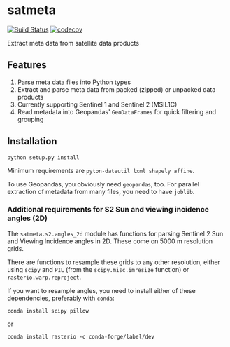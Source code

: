 # satmeta

[![Build Status](https://travis-ci.org/DHI-GRAS/satmeta.svg?branch=master)](https://travis-ci.org/DHI-GRAS/satmeta)
[![codecov](https://codecov.io/gh/DHI-GRAS/satmeta/branch/master/graph/badge.svg)](https://codecov.io/gh/DHI-GRAS/satmeta)

Extract meta data from satellite data products


## Features

1. Parse meta data files into Python types
1. Extract and parse meta data from packed (zipped) or unpacked data products
1. Currently supporting Sentinel 1 and Sentinel 2 (MSIL1C)
1. Read metadata into Geopandas' `GeoDataFrames` for quick filtering and grouping


## Installation

```
python setup.py install
```

Minimum requirements are `pyton-dateutil lxml shapely affine`.

To use Geopandas, you obviously need `geopandas`, too. 
For parallel extraction of metadata from many files, you need to have `joblib`.


### Additional requirements for S2 Sun and viewing incidence angles (2D)

The `satmeta.s2.angles_2d` module has functions for parsing Sentinel 2
Sun and Viewing Incidence angles in 2D. These come on 5000 m resolution grids.

There are functions to resample these grids to any other resolution,
either using `scipy` and `PIL` (from the `scipy.misc.imresize` function) or 
`rasterio.warp.reproject`.

If you want to resample angles, you need to install either of these dependencies,
preferably with `conda`:

```
conda install scipy pillow
```

or

```
conda install rasterio -c conda-forge/label/dev
```

